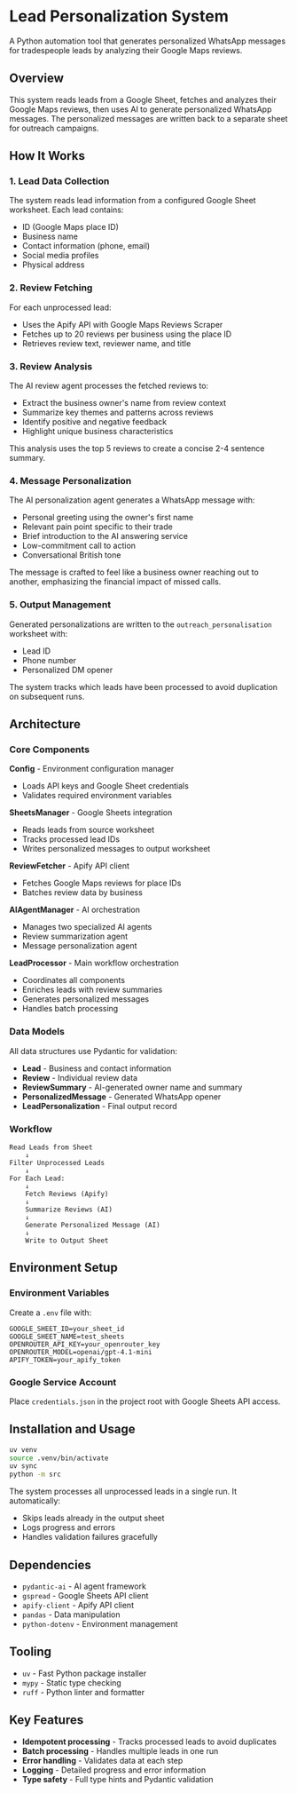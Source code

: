 # Lead Personalization System

A Python automation tool that generates personalized WhatsApp messages for tradespeople leads by analyzing their Google Maps reviews.

## Overview

This system reads leads from a Google Sheet, fetches and analyzes their Google Maps reviews, then uses AI to generate personalized WhatsApp messages. The personalized messages are written back to a separate sheet for outreach campaigns.

## How It Works

### 1. Lead Data Collection

The system reads lead information from a configured Google Sheet worksheet. Each lead contains:

- ID (Google Maps place ID)
- Business name
- Contact information (phone, email)
- Social media profiles
- Physical address

### 2. Review Fetching

For each unprocessed lead:

- Uses the Apify API with Google Maps Reviews Scraper
- Fetches up to 20 reviews per business using the place ID
- Retrieves review text, reviewer name, and title

### 3. Review Analysis

The AI review agent processes the fetched reviews to:

- Extract the business owner's name from review context
- Summarize key themes and patterns across reviews
- Identify positive and negative feedback
- Highlight unique business characteristics

This analysis uses the top 5 reviews to create a concise 2-4 sentence summary.

### 4. Message Personalization

The AI personalization agent generates a WhatsApp message with:

- Personal greeting using the owner's first name
- Relevant pain point specific to their trade
- Brief introduction to the AI answering service
- Low-commitment call to action
- Conversational British tone

The message is crafted to feel like a business owner reaching out to another, emphasizing the financial impact of missed calls.

### 5. Output Management

Generated personalizations are written to the `outreach_personalisation` worksheet with:

- Lead ID
- Phone number
- Personalized DM opener

The system tracks which leads have been processed to avoid duplication on subsequent runs.

## Architecture

### Core Components

**Config** - Environment configuration manager
- Loads API keys and Google Sheet credentials
- Validates required environment variables

**SheetsManager** - Google Sheets integration
- Reads leads from source worksheet
- Tracks processed lead IDs
- Writes personalized messages to output worksheet

**ReviewFetcher** - Apify API client
- Fetches Google Maps reviews for place IDs
- Batches review data by business

**AIAgentManager** - AI orchestration
- Manages two specialized AI agents
- Review summarization agent
- Message personalization agent

**LeadProcessor** - Main workflow orchestration
- Coordinates all components
- Enriches leads with review summaries
- Generates personalized messages
- Handles batch processing

### Data Models

All data structures use Pydantic for validation:

- **Lead** - Business and contact information
- **Review** - Individual review data
- **ReviewSummary** - AI-generated owner name and summary
- **PersonalizedMessage** - Generated WhatsApp opener
- **LeadPersonalization** - Final output record

### Workflow

```
Read Leads from Sheet
    ↓
Filter Unprocessed Leads
    ↓
For Each Lead:
    ↓
    Fetch Reviews (Apify)
    ↓
    Summarize Reviews (AI)
    ↓
    Generate Personalized Message (AI)
    ↓
    Write to Output Sheet
```

## Environment Setup

### Environment Variables

Create a `.env` file with:

```env
GOOGLE_SHEET_ID=your_sheet_id
GOOGLE_SHEET_NAME=test_sheets
OPENROUTER_API_KEY=your_openrouter_key
OPENROUTER_MODEL=openai/gpt-4.1-mini
APIFY_TOKEN=your_apify_token
```

### Google Service Account

Place `credentials.json` in the project root with Google Sheets API access.

## Installation and Usage

```bash
uv venv
source .venv/bin/activate
uv sync
python -m src
```

The system processes all unprocessed leads in a single run. It automatically:

- Skips leads already in the output sheet
- Logs progress and errors
- Handles validation failures gracefully

## Dependencies

- `pydantic-ai` - AI agent framework
- `gspread` - Google Sheets API client
- `apify-client` - Apify API client
- `pandas` - Data manipulation
- `python-dotenv` - Environment management

## Tooling

- `uv` - Fast Python package installer
- `mypy` - Static type checking
- `ruff` - Python linter and formatter

## Key Features

- **Idempotent processing** - Tracks processed leads to avoid duplicates
- **Batch processing** - Handles multiple leads in one run
- **Error handling** - Validates data at each step
- **Logging** - Detailed progress and error information
- **Type safety** - Full type hints and Pydantic validation
